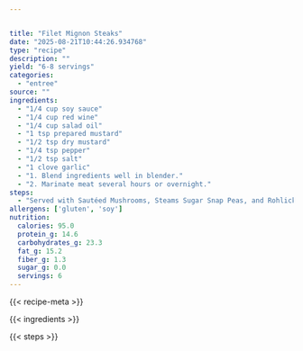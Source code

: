 ```yaml
---


title: "Filet Mignon Steaks"
date: "2025-08-21T10:44:26.934768"
type: "recipe"
description: ""
yield: "6-8 servings"
categories:
  - "entree"
source: ""
ingredients:
  - "1/4 cup soy sauce"
  - "1/4 cup red wine"
  - "1/4 cup salad oil"
  - "1 tsp prepared mustard"
  - "1/2 tsp dry mustard"
  - "1/4 tsp pepper"
  - "1/2 tsp salt"
  - "1 clove garlic"
  - "1. Blend ingredients well in blender."
  - "2. Marinate meat several hours or overnight."
steps:
  - "Served with Sautéed Mushrooms, Steams Sugar Snap Peas, and Rohlicky"
allergens: ['gluten', 'soy']
nutrition:
  calories: 95.0
  protein_g: 14.6
  carbohydrates_g: 23.3
  fat_g: 15.2
  fiber_g: 1.3
  sugar_g: 0.0
  servings: 6
---
```


{{< recipe-meta >}}

{{< ingredients >}}

{{< steps >}}
